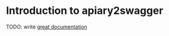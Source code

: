 # Introduction to apiary2swagger

TODO: write [great documentation](http://jacobian.org/writing/great-documentation/what-to-write/)
